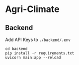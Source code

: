 # Agri-Climate

## Backend

Add API Keys to `./backend/.env`

```
cd backend
pip install -r requirements.txt
uvicorn main:app --reload
```
